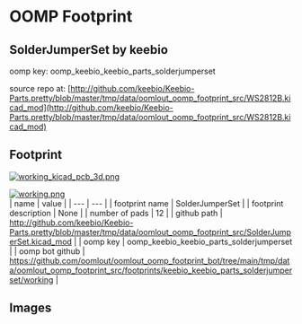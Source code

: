 # OOMP Footprint  
## SolderJumperSet  by keebio  
  
oomp key: oomp_keebio_keebio_parts_solderjumperset  
  
source repo at: [http://github.com/keebio/Keebio-Parts.pretty/blob/master/tmp/data/oomlout_oomp_footprint_src/WS2812B.kicad_mod](http://github.com/keebio/Keebio-Parts.pretty/blob/master/tmp/data/oomlout_oomp_footprint_src/WS2812B.kicad_mod)  
## Footprint  
  
[![working_kicad_pcb_3d.png](working_kicad_pcb_3d_600.png)](working_kicad_pcb_3d.png)  
  
[![working.png](working_600.png)](working.png)  
| name | value | 
| --- | --- | 
| footprint name | SolderJumperSet | 
| footprint description | None | 
| number of pads | 12 | 
| github path | http://github.com/keebio/Keebio-Parts.pretty/blob/master/tmp/data/oomlout_oomp_footprint_src/SolderJumperSet.kicad_mod | 
| oomp key | oomp_keebio_keebio_parts_solderjumperset | 
| oomp bot github | https://github.com/oomlout/oomlout_oomp_footprint_bot/tree/main/tmp/data/oomlout_oomp_footprint_src/footprints/keebio_keebio_parts_solderjumperset/working | 
## Images  
